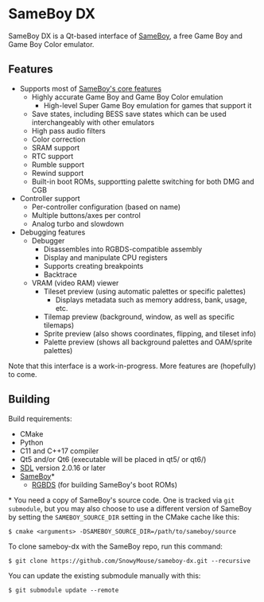 # SameBoy DX

SameBoy DX is a Qt-based interface of [SameBoy], a free Game Boy and Game Boy
Color emulator.

## Features
* Supports most of [SameBoy's core features]
   * Highly accurate Game Boy and Game Boy Color emulation
       * High-level Super Game Boy emulation for games that support it
   * Save states, including BESS save states which can be used interchangeably
     with other emulators
   * High pass audio filters
   * Color correction
   * SRAM support
   * RTC support
   * Rumble support
   * Rewind support
   * Built-in boot ROMs, supportting palette switching for both DMG and CGB
* Controller support
   * Per-controller configuration (based on name)
   * Multiple buttons/axes per control
   * Analog turbo and slowdown
* Debugging features
   * Debugger
      * Disassembles into RGBDS-compatible assembly
      * Display and manipulate CPU registers
      * Supports creating breakpoints
      * Backtrace
   * VRAM (video RAM) viewer
      * Tileset preview (using automatic palettes or specific palettes)
         * Displays metadata such as memory address, bank, usage, etc.
      * Tilemap preview (background, window, as well as specific tilemaps)
      * Sprite preview (also shows coordinates, flipping, and tileset info)
      * Palette preview (shows all background palettes and OAM/sprite palettes)

[SameBoy's core features]: https://sameboy.github.io/features/

Note that this interface is a work-in-progress. More features are (hopefully) to
come.

## Building

Build requirements:
* CMake
* Python
* C11 and C++17 compiler
* Qt5 and/or Qt6 (executable will be placed in qt5/ or qt6/)
* [SDL] version 2.0.16 or later
* [SameBoy]\*
    * [RGBDS]  (for building SameBoy's boot ROMs)

[SameBoy]: https://github.com/LIJI32/SameBoy
[SDL]:     https://www.libsdl.org/
[RGBDS]:   https://github.com/gbdev/rgbds

\* You need a copy of SameBoy's source code. One is tracked via `git submodule`,
   but you may also choose to use a different version of SameBoy by setting the
   `SAMEBOY_SOURCE_DIR` setting in the CMake cache like this:
   
   `$ cmake <arguments> -DSAMEBOY_SOURCE_DIR=/path/to/sameboy/source`
   
   To clone sameboy-dx with the SameBoy repo, run this command:
   
   `$ git clone https://github.com/SnowyMouse/sameboy-dx.git --recursive`

   You can update the existing submodule manually with this:
   
   `$ git submodule update --remote`

